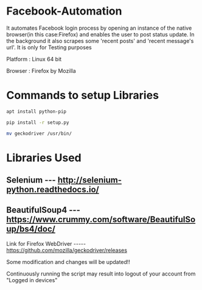 # Facebook-Automation

It automates Facebook login process by opening an instance of the native browser(in this case:Firefox) and enables the user to post status update.
In the background it also scrapes some 'recent posts' and 'recent message's url'.
It is only for Testing purposes

Platform : Linux 64 bit

Browser : Firefox by Mozilla

# Commands to setup Libraries
```sh
apt install python-pip

pip install -r setup.py

mv geckodriver /usr/bin/
```
# Libraries Used

Selenium --- http://selenium-python.readthedocs.io/
-------------------------------------------------------------------------
BeautifulSoup4 --- https://www.crummy.com/software/BeautifulSoup/bs4/doc/
--------------------------------------------------------------------------
Link for Firefox WebDriver ----- https://github.com/mozilla/geckodriver/releases

Some modification and changes will be updated!!

Continuously running the script may result into logout of your account from "Logged in devices"
